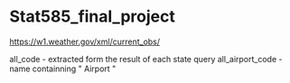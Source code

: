 # Stat585_final_project



https://w1.weather.gov/xml/current_obs/

all_code  - extracted form the result of each state query
all_airport_code -  name containning " Airport " 
 


 
